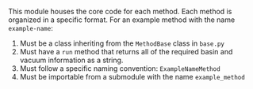 This module houses the core code for each method. Each method is organized in
a specific format. For an example method with the name `example-name`:

1. Must be a class inheriting from the `MethodBase` class in `base.py`
2. Must have a `run` method that returns all of the required basin and vacuum
information as a string.
3. Must follow a specific naming convention: `ExampleNameMethod`
4. Must be importable from a submodule with the name `example_method`